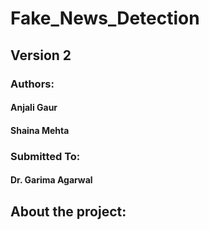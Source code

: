 # Fake_News_Detection
## Version 2
### Authors:
#### Anjali Gaur
#### Shaina Mehta
### Submitted To:
#### Dr. Garima Agarwal
## About the project:

